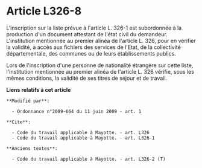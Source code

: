# Article L326-8

L'inscription sur la liste prévue à l'article L. 326-1 est subordonnée à la production d'un document attestant de l'état
civil du demandeur. L'institution mentionnée au premier alinéa de l'article L. 326, pour en vérifier la validité, a accès aux
fichiers des services de l'Etat, de la collectivité départementale, des communes ou de leurs établissements publics. 

Lors de l'inscription d'une personne de nationalité étrangère sur cette liste, l'institution mentionnée au premier alinéa de
l'article L. 326 vérifie, sous les mêmes conditions, la validité de ses titres de séjour et de travail.

**Liens relatifs à cet article**

	**Modifié par**:

	  - Ordonnance n°2009-664 du 11 juin 2009 - art. 1

	**Cite**:

	  - Code du travail applicable à Mayotte. - art. L326
	  - Code du travail applicable à Mayotte. - art. L326-1

	**Anciens textes**:

	  - Code du travail applicable à Mayotte. - art. L326-2 (T)
